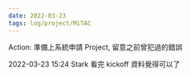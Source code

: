 ```yaml
---
date: 2022-03-23
tags: log/project/MiTAC
---
```



Action: 準備上系統申請 Project, 留意之前曾犯過的錯誤

2022-03-23 15:24
Stark 看完 kickoff 資料覺得可以了